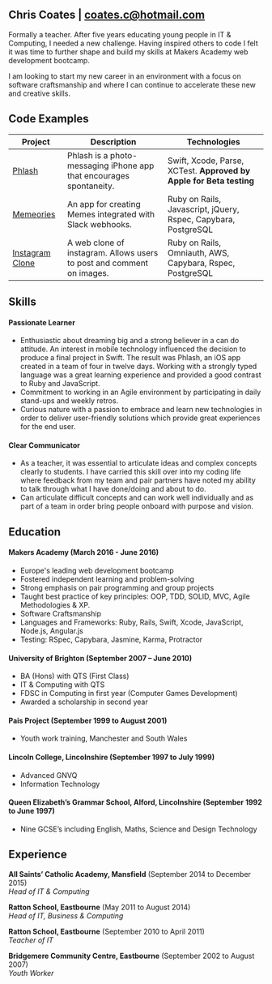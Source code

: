 ## Chris Coates | coates.c@hotmail.com

Formally a teacher. After five years educating young people in IT & Computing, I needed a new challenge. Having inspired others to code I felt it was time to further shape and build my skills at Makers Academy web development bootcamp.

I am looking to start my new career in an environment with a focus on software craftsmanship and where I can continue to accelerate these new and creative skills.

## Code Examples
| Project                 | Description             | Technologies            |
|-------------------------|-------------------------|-------------------------|
| [Phlash](https://github.com/chriscoates/phlash) | Phlash is a photo-messaging iPhone app that encourages spontaneity. | Swift, Xcode, Parse, XCTest. **Approved by Apple for Beta testing** |
| [Memeories](https://github.com/chriscoates/memeories) | An app for creating Memes integrated with Slack webhooks.   | Ruby on Rails, Javascript, jQuery, Rspec, Capybara, PostgreSQL               |
| [Instagram Clone](https://github.com/chriscoates/instagram-challenge) | A web clone of instagram. Allows users to post and comment on images. | Ruby on Rails, Omniauth, AWS, Capybara, Rspec, PostgreSQL |


## Skills

#### Passionate Learner

- Enthusiastic about dreaming big and a strong believer in a can do attitude. An interest in mobile technology influenced the decision to produce a final project in Swift. The result was Phlash, an iOS app created in a team of four in twelve days. Working with a strongly typed language was a great learning experience and provided a good contrast to Ruby and JavaScript.
- Commitment to working in an Agile environment by participating in daily stand-ups and weekly retros.
- Curious nature with a passion to embrace and learn new technologies in order to deliver user-friendly solutions which provide great experiences for the end user.

#### Clear Communicator

- As a teacher, it was essential to articulate ideas and complex concepts clearly to students. I have carried this skill over into my coding life where feedback from my team and pair partners have noted my ability to talk through what I have done/doing and about to do.
- Can articulate difficult concepts and can work well individually and as part of a team in order bring people onboard with purpose and vision.

## Education

#### Makers Academy (March 2016 - June 2016)

- Europe's leading web development bootcamp
- Fostered independent learning and problem-solving
- Strong emphasis on pair programming and group projects
- Taught best practice of key principles: OOP, TDD, SOLID, MVC, Agile Methodologies & XP.
- Software Craftsmanship
- Languages and Frameworks: Ruby, Rails, Swift, Xcode, JavaScript, Node.js, Angular.js
- Testing: RSpec, Capybara, Jasmine, Karma, Protractor

#### University of Brighton (September 2007 – June 2010)

- BA (Hons) with QTS (First Class)
- IT & Computing with QTS
- FDSC in Computing in first year (Computer Games Development)
- Awarded a scholarship in second year

#### Pais Project (September 1999 to August 2001)

- Youth work training, Manchester and South Wales

#### Lincoln College, Lincolnshire (September 1997 to July 1999)

- Advanced GNVQ
- Information Technology

#### Queen Elizabeth’s Grammar School, Alford, Lincolnshire (September 1992 to June 1997)

- Nine GCSE’s including English, Maths, Science and Design Technology

## Experience

**All Saints’ Catholic Academy, Mansfield** (September 2014 to December 2015)    
*Head of IT & Computing*

**Ratton School, Eastbourne** (May 2011 to August 2014)   
*Head of IT, Business & Computing*

**Ratton School, Eastbourne** (September 2010 to April 2011)   
*Teacher of IT*

**Bridgemere Community Centre, Eastbourne** (September 2002 to August 2007)   
*Youth Worker*
